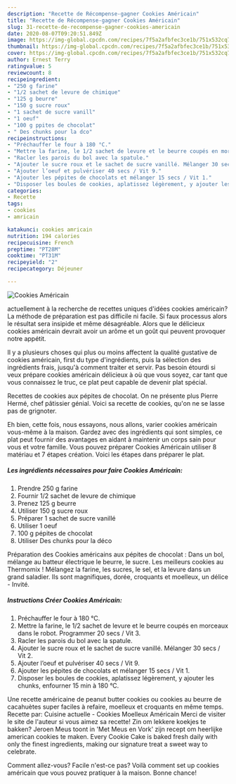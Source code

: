 ```yaml
---
description: "Recette de Récompense-gagner Cookies Américain"
title: "Recette de Récompense-gagner Cookies Américain"
slug: 31-recette-de-recompense-gagner-cookies-americain
date: 2020-08-07T09:20:51.849Z
image: https://img-global.cpcdn.com/recipes/7f5a2afbfec3ce1b/751x532cq70/cookies-americain-photo-principale-de-la-recette.jpg
thumbnail: https://img-global.cpcdn.com/recipes/7f5a2afbfec3ce1b/751x532cq70/cookies-americain-photo-principale-de-la-recette.jpg
cover: https://img-global.cpcdn.com/recipes/7f5a2afbfec3ce1b/751x532cq70/cookies-americain-photo-principale-de-la-recette.jpg
author: Ernest Terry
ratingvalue: 5
reviewcount: 8
recipeingredient:
- "250 g farine"
- "1/2 sachet de levure de chimique"
- "125 g beurre"
- "150 g sucre roux"
- "1 sachet de sucre vanill"
- "1 oeuf"
- "100 g ppites de chocolat"
- " Des chunks pour la dco"
recipeinstructions:
- "Préchauffer le four à 180 °C."
- "Mettre la farine, le 1/2 sachet de levure et le beurre coupés en morceaux dans le robot. Programmer 20 secs / Vit 3."
- "Racler les parois du bol avec la spatule."
- "Ajouter le sucre roux et le sachet de sucre vanillé. Mélanger 30 secs / Vit 2."
- "Ajouter l’oeuf et pulvériser 40 secs / Vit 9."
- "Ajouter les pépites de chocolats et mélanger 15 secs / Vit 1."
- "Disposer les boules de cookies, aplatissez légèrement, y ajouter les chunks, enfourner 15 min à 180 °C."
categories:
- Recette
tags:
- cookies
- amricain

katakunci: cookies amricain 
nutrition: 194 calories
recipecuisine: French
preptime: "PT28M"
cooktime: "PT31M"
recipeyield: "2"
recipecategory: Déjeuner

---
```



![Cookies Américain](https://img-global.cpcdn.com/recipes/7f5a2afbfec3ce1b/751x532cq70/cookies-americain-photo-principale-de-la-recette.jpg)

actuellement à la recherche de recettes uniques d'idées cookies américain? La méthode de préparation est pas difficile ni facile. Si faux processus alors le résultat sera insipide et même désagréable. Alors que le délicieux cookies américain devrait avoir un arôme et un goût qui peuvent provoquer notre appétit.

Il y a plusieurs choses qui plus ou moins affectent la qualité gustative de cookies américain, first du type d'ingrédients, puis la sélection des ingrédients frais, jusqu'à comment traiter et servir. Pas besoin étourdi si veux prépare cookies américain délicieux à où que vous soyez, car tant que vous connaissez le truc, ce plat peut capable de devenir plat spécial.

Recettes de cookies aux pépites de chocolat. On ne présente plus Pierre Hermé, chef pâtissier génial. Voici sa recette de cookies, qu&#39;on ne se lasse pas de grignoter.


Eh bien, cette fois, nous essayons, nous allons, varier cookies américain vous-même à la maison. Gardez avec des ingrédients qui sont simples, ce plat peut fournir des avantages en aidant à maintenir un corps sain pour vous et votre famille. Vous pouvez préparer Cookies Américain utiliser 8 matériau et 7 étapes création. Voici les étapes dans préparer le plat.

<!--inarticleads1-->

##### Les ingrédients nécessaires pour faire Cookies Américain:

1. Prendre 250 g farine
1. Fournir 1/2 sachet de levure de chimique
1. Prenez 125 g beurre
1. Utiliser 150 g sucre roux
1. Préparer 1 sachet de sucre vanillé
1. Utiliser 1 oeuf
1.  100 g pépites de chocolat
1. Utiliser  Des chunks pour la déco


Préparation des Cookies américains aux pépites de chocolat : Dans un bol, mélange au batteur électrique le beurre, le sucre. Les meilleurs cookies au Thermomix ! Mélangez la farine, les sucres, le sel, et la levure dans un grand saladier. Ils sont magnifiques, dorée, croquants et moelleux, un délice - Invité. 

<!--inarticleads2-->

##### Instructions Créer Cookies Américain:

1. Préchauffer le four à 180 °C.
1. Mettre la farine, le 1/2 sachet de levure et le beurre coupés en morceaux dans le robot. Programmer 20 secs / Vit 3.
1. Racler les parois du bol avec la spatule.
1. Ajouter le sucre roux et le sachet de sucre vanillé. Mélanger 30 secs / Vit 2.
1. Ajouter l’oeuf et pulvériser 40 secs / Vit 9.
1. Ajouter les pépites de chocolats et mélanger 15 secs / Vit 1.
1. Disposer les boules de cookies, aplatissez légèrement, y ajouter les chunks, enfourner 15 min à 180 °C.


Une recette américaine de peanut butter cookies ou cookies au beurre de cacahuètes super faciles à refaire, moelleux et croquants en même temps. Recette par: Cuisine actuelle - Cookies Moelleux Américain Merci de visiter le site de l&#39;auteur si vous aimez sa recette! Zin om lekkere koekjes te bakken? Jeroen Meus toont in &#39;Met Meus en Vork&#39; zijn recept om heerlijke american cookies te maken. Every Cookie Cake is baked fresh daily with only the finest ingredients, making our signature treat a sweet way to celebrate. 


Comment allez-vous? Facile n'est-ce pas? Voilà comment set up cookies américain que vous pouvez pratiquer à la maison. Bonne chance!
